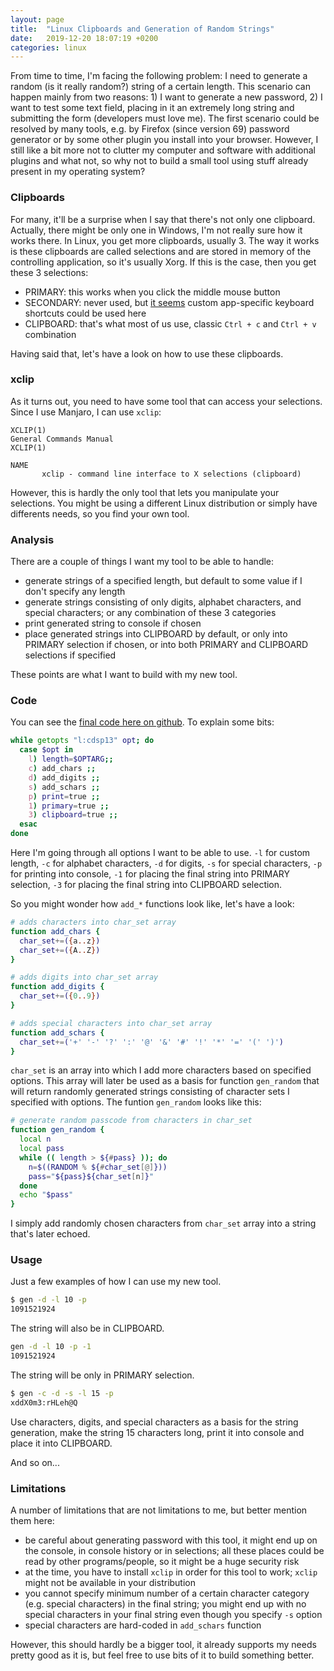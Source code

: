```yaml
---
layout: page
title:  "Linux Clipboards and Generation of Random Strings"
date:   2019-12-20 18:07:19 +0200
categories: linux
---
```


From time to time, I'm facing the following problem: I need to generate a random (is it really random?) string of a certain length. This scenario can happen mainly from two reasons: 1) I want to generate a new password, 2) I want to test some text field, placing in it an extremely long string and submitting the form (developers must love me). The first scenario could be resolved by many tools, e.g. by Firefox (since version 69) password generator or by some other plugin you install into your browser. However, I still like a bit more not to clutter my computer and software with additional plugins and what not, so why not to build a small tool using stuff already present in my operating system?

### Clipboards

For many, it'll be a surprise when I say that there's not only one clipboard. Actually, there might be only one in Windows, I'm not really sure how it works there. In Linux, you get more clipboards, usually 3. The way it works is these clipboards are called selections and are stored in memory of the controlling application, so it's usually Xorg. If this is the case, then you get these 3 selections:

- PRIMARY: this works when you click the middle mouse button
- SECONDARY: never used, but [it seems](https://unix.stackexchange.com/a/420391/367054) custom app-specific keyboard shortcuts could be used here
- CLIPBOARD: that's what most of us use, classic `Ctrl + c` and `Ctrl + v` combination

Having said that, let's have a look on how to use these clipboards.

### xclip

As it turns out, you need to have some tool that can access your selections. Since I use Manjaro, I can use `xclip`:

```
XCLIP(1)                                                             General Commands Manual                                                            XCLIP(1)

NAME
       xclip - command line interface to X selections (clipboard)

```

However, this is hardly the only tool that lets you manipulate your selections. You might be using a different Linux distribution or simply have differents needs, so you find your own tool.

### Analysis

There are a couple of things I want my tool to be able to handle:

- generate strings of a specified length, but default to some value if I don't specify any length
- generate strings consisting of only digits, alphabet characters, and special characters; or any combination of these 3 categories
- print generated string to console if chosen
- place generated strings into CLIPBOARD by default, or only into PRIMARY selection if chosen, or into both PRIMARY and CLIPBOARD selections if specified

These points are what I want to build with my new tool.

### Code

You can see the [final code here on github](https://github.com/pavelsaman/BashWorkspace/blob/master/gen.bash). To explain some bits:

```bash
while getopts "l:cdsp13" opt; do
  case $opt in
    l) length=$OPTARG;;
    c) add_chars ;;
    d) add_digits ;;
    s) add_schars ;;
    p) print=true ;;
    1) primary=true ;;
    3) clipboard=true ;;
  esac
done
```

Here I'm going through all options I want to be able to use. `-l` for custom length, `-c` for alphabet characters, `-d` for digits, `-s` for special characters, `-p` for printing into console, `-1` for placing the final string into PRIMARY selection, `-3` for placing the final string into CLIPBOARD selection.

So you might wonder how `add_*` functions look like, let's have a look:

```bash
# adds characters into char_set array
function add_chars {
  char_set+=({a..z})
  char_set+=({A..Z})
}

# adds digits into char_set array
function add_digits {
  char_set+=({0..9})
}

# adds special characters into char_set array
function add_schars {
  char_set+=('+' '-' '?' ':' '@' '&' '#' '!' '*' '=' '(' ')')
}
```

`char_set` is an array into which I add more characters based on specified options. This array will later be used as a basis for function `gen_random` that will return randomly generated strings consisting of character sets I specified with options. The funtion `gen_random` looks like this:

```bash
# generate random passcode from characters in char_set
function gen_random {
  local n
  local pass
  while (( length > ${#pass} )); do
    n=$((RANDOM % ${#char_set[@]}))
    pass="${pass}${char_set[n]}"
  done
  echo "$pass"
}
```

I simply add randomly chosen characters from `char_set` array into a string that's later echoed.

### Usage

Just a few examples of how I can use my new tool.

```bash
$ gen -d -l 10 -p
1091521924
```

The string will also be in CLIPBOARD.

```bash
gen -d -l 10 -p -1
1091521924
```

The string will be only in PRIMARY selection.

```bash
$ gen -c -d -s -l 15 -p
xddX0m3:rHLeh@Q
```

Use characters, digits, and special characters as a basis for the string generation, make the string 15 characters long, print it into console and place it into CLIPBOARD.

And so on...

### Limitations

A number of limitations that are not limitations to me, but better mention them here:

- be careful about generating password with this tool, it might end up on the console, in console history or in selections; all these places could be read by other programs/people, so it might be a huge security risk
- at the time, you have to install `xclip` in order for this tool to work; `xclip` might not be available in your distribution
- you cannot specify minimum number of a certain character category (e.g. special characters) in the final string; you might end up with no special characters in your final string even though you specify `-s` option
- special characters are hard-coded in `add_schars` function

However, this should hardly be a bigger tool, it already supports my needs pretty good as it is, but feel free to use bits of it to build something better.